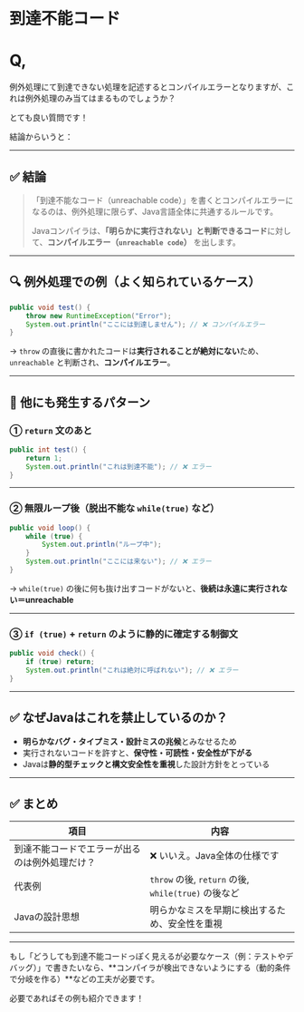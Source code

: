 # 到達不能コード

# Q,

例外処理にて到達できない処理を記述するとコンパイルエラーとなりますが、これは例外処理のみ当てはまるものでしょうか？

とても良い質問です！

結論からいうと：

---

## ✅ 結論

> 「到達不能なコード（unreachable code）」を書くとコンパイルエラーになるのは、例外処理に限らず、Java言語全体に共通するルールです。
> 
> 
> Javaコンパイラは、**「明らかに実行されない」と判断できるコード**に対して、**コンパイルエラー（`unreachable code`）** を出します。
> 

---

## 🔍 例外処理での例（よく知られているケース）

```java
public void test() {
    throw new RuntimeException("Error");
    System.out.println("ここには到達しません"); // ❌ コンパイルエラー
}
```

→ `throw` の直後に書かれたコードは**実行されることが絶対にない**ため、`unreachable` と判断され、**コンパイルエラー**。

---

## 🔁 他にも発生するパターン

### ① `return` 文のあと

```java
public int test() {
    return 1;
    System.out.println("これは到達不能"); // ❌ エラー
}
```

---

### ② 無限ループ後（脱出不能な `while(true)` など）

```java
public void loop() {
    while (true) {
        System.out.println("ループ中");
    }
    System.out.println("ここには来ない"); // ❌ エラー
}
```

→ `while(true)` の後に何も抜け出すコードがないと、**後続は永遠に実行されない＝unreachable**

---

### ③ `if (true)` + `return` のように静的に確定する制御文

```java
public void check() {
    if (true) return;
    System.out.println("これは絶対に呼ばれない"); // ❌ エラー
}
```

---

## ✅ なぜJavaはこれを禁止しているのか？

- **明らかなバグ・タイプミス・設計ミスの兆候**とみなせるため
- 実行されないコードを許すと、**保守性・可読性・安全性が下がる**
- Javaは**静的型チェックと構文安全性を重視**した設計方針をとっている

---

## ✅ まとめ

| 項目 | 内容 |
| --- | --- |
| 到達不能コードでエラーが出るのは例外処理だけ？ | ❌ いいえ。Java全体の仕様です |
| 代表例 | `throw` の後, `return` の後, `while(true)` の後など |
| Javaの設計思想 | 明らかなミスを早期に検出するため、安全性を重視 |

---

もし「どうしても到達不能コードっぽく見えるが必要なケース（例：テストやデバッグ）」で書きたいなら、**コンパイラが検出できないようにする（動的条件で分岐を作る）**などの工夫が必要です。

必要であればその例も紹介できます！